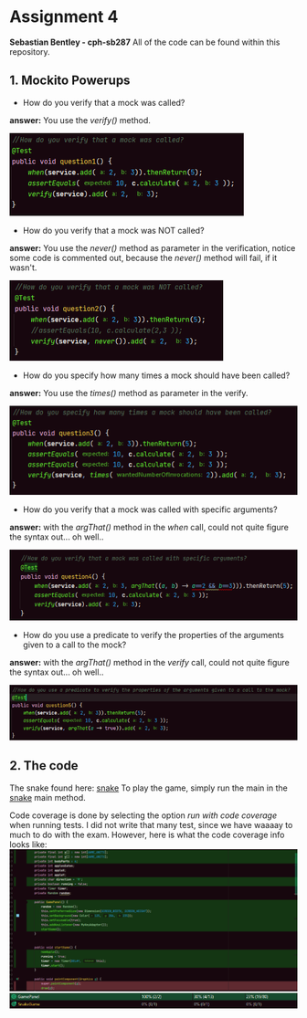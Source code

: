 # Assignment 4
**Sebastian Bentley - cph-sb287**
All of the code can be found within this repository.

## 1. Mockito Powerups
- How do you verify that a mock was called? 


**answer:** You use the *verify()* method.


![answer](assignment4/images/mock1.PNG)

- How do you verify that a mock was NOT called? 


**answer:** You use the *never()* method as parameter in the verification, notice some code is commented out, because the *never()* method will fail, if it wasn't.


![answer](assignment4/images/mock2.PNG)

- How do you specify how many times a mock should have been called?


**answer:** You use the *times()* method as parameter in the verify.


![answer](assignment4/images/mock3.PNG)

- How do you verify that a mock was called with specific arguments?


**answer:** with the *argThat()* method in the *when* call, could not quite figure the syntax out... oh well..


![answer](assignment4/images/mock4.PNG)


- How do you use a predicate to verify the properties of the arguments given to a call to the mock?


**answer:** with the *argThat()* method in the *verify* call, could not quite figure the syntax out... oh well..


![answer](assignment4/images/mock5.PNG)

## 2. The code
The snake found here: [snake](https://github.com/SebastianBentley/softTestAssignments/tree/main/assignment4/TestAssignment4/src/main/java/snake/GamePanel.java)
To play the game, simply run the main in the [snake](https://github.com/SebastianBentley/softTestAssignments/tree/main/assignment4/TestAssignment4/src/main/java/snake/SnakeGame.java) main method.

Code coverage is done by selecting the option *run with code coverage* when running tests. I did not write that many test, since we have waaaay to much to do with the exam.
However, here is what the code coverage info looks like:
![answer](assignment4/images/coverage1.PNG)
![answer](assignment4/images/coverage2.PNG)


